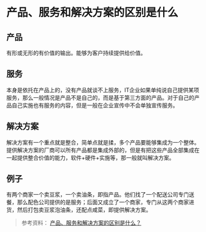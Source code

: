 # 产品、服务和解决方案的区别是什么

## 产品

有形或无形的有价值的输出。能够为客户持续提供给价值。

## 服务

本身是依托在产品上的，没有产品就谈不上服务，IT企业如果单纯说自己提供某项服务，那么一般情况是产品不是自己的，而是基于第三方面的产品。对于自己的产品自己实施也有服务的内容，但是一般在企业宣传中不会单独宣传服务。

## 解决方案

解决方案有一个重点就是整合，简单点就是揉，多个产品要能够集成为一个整体。提供解决方案的厂商可以所有产品都是集成外部的，但是有把这些产品全部集成在一起提供整合价值的能力，软件+硬件+实施等，那一般就叫解决方案。

## 例子

有两个商家一个卖豆浆，一个卖油条，即指产品。他们找了一个配送公司专门送餐，那么配色公司提供的是服务；后面又成立了一个商家，专门从这两个商家进货，然后打包卖豆浆泡油条，还配点咸菜，即提供解决方案。

> 参考资料：
> [产品、服务和解决方案的区别是什么？](https://www.zhihu.com/question/22950228)
